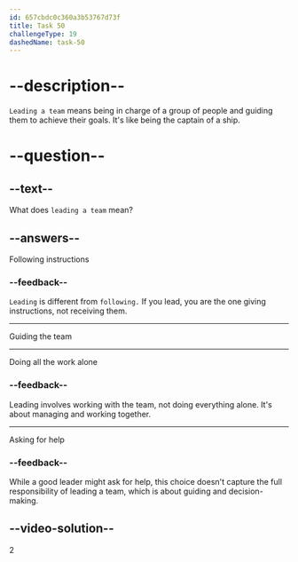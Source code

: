 ```yaml
---
id: 657cbdc0c360a3b53767d73f
title: Task 50
challengeType: 19
dashedName: task-50
---
```


# --description--

`Leading a team` means being in charge of a group of people and guiding them to achieve their goals. It's like being the captain of a ship. 

# --question--

## --text--

What does `leading a team` mean?

## --answers--

Following instructions

### --feedback--

`Leading` is different from `following.` If you lead, you are the one giving instructions, not receiving them.

---

Guiding the team

---

Doing all the work alone

### --feedback--

Leading involves working with the team, not doing everything alone. It's about managing and working together.

---

Asking for help

### --feedback--

While a good leader might ask for help, this choice doesn't capture the full responsibility of leading a team, which is about guiding and decision-making.

## --video-solution--

2
